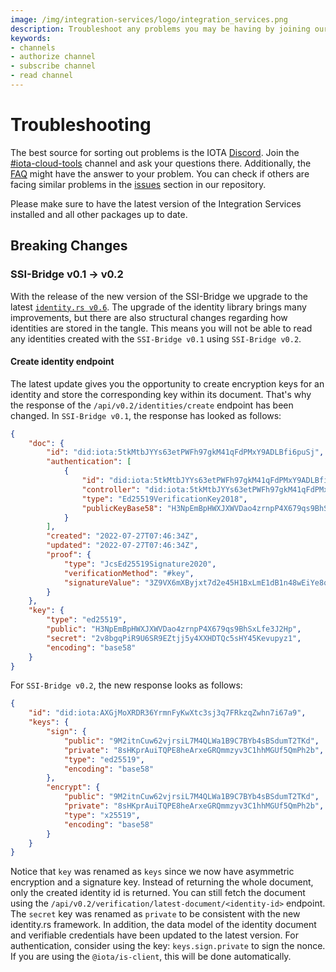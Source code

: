 ```yaml
---
image: /img/integration-services/logo/integration_services.png
description: Troubleshoot any problems you may be having by joining our discord, creating a GitHub issue, or reviewing our Frequently Asked Questions.
keywords:
- channels
- authorize channel
- subscribe channel
- read channel
---
```

# Troubleshooting

The best source for sorting out problems is the IOTA [Discord](https://discord.gg/iota). Join the [#iota-cloud-tools](https://discord.com/channels/397872799483428865/910192737842790400) channel and ask your questions there. Additionally, the [FAQ](./faq) might have the answer to your problem. You can check if others are facing similar problems in the [issues](https://github.com/iotaledger/integration-services/issues) section in our repository.

Please make sure to have the latest version of the Integration Services installed and all other packages up to date.


## Breaking Changes

### SSI-Bridge v0.1 -> v0.2

With the release of the new version of the SSI-Bridge we upgrade to the latest  [`identity.rs v0.6`](https://github.com/iotaledger/identity.rs/tree/v0.6.0). The upgrade of the identity library brings many improvements, but there are also structural changes regarding how identities are stored in the tangle. This means you will not be able to read any identities created with the `SSI-Bridge v0.1` using `SSI-Bridge v0.2`. 

#### Create identity endpoint

The latest update gives you the opportunity to create encryption keys for an identity and store the corresponding key within its document. That's why the response of the `/api/v0.2/identities/create` endpoint has been changed. In `SSI-Bridge v0.1`, the response has looked as follows:

```json
{
    "doc": {
        "id": "did:iota:5tkMtbJYYs63etPWFh97gkM41qFdPMxY9ADLBfi6puSj",
        "authentication": [
            {
                "id": "did:iota:5tkMtbJYYs63etPWFh97gkM41qFdPMxY9ADLBfi6puSj#key",
                "controller": "did:iota:5tkMtbJYYs63etPWFh97gkM41qFdPMxY9ADLBfi6puSj",
                "type": "Ed25519VerificationKey2018",
                "publicKeyBase58": "H3NpEmBpHWXJXWVDao4zrnpP4X679qs9BhSxLfe3J2Hp"
            }
        ],
        "created": "2022-07-27T07:46:34Z",
        "updated": "2022-07-27T07:46:34Z",
        "proof": {
            "type": "JcsEd25519Signature2020",
            "verificationMethod": "#key",
            "signatureValue": "3Z9VX6mXByjxt7d2e45H1BxLmE1dB1n48wEiYe8q6TTuGoz8JX3jZn7jaYiQBnFybeD8iNBzaDaupCLxBuytXpLw"
        }
    },
    "key": {
        "type": "ed25519",
        "public": "H3NpEmBpHWXJXWVDao4zrnpP4X679qs9BhSxLfe3J2Hp",
        "secret": "2v8bgqPiR9U6SR9EZtjj5y4XXHDTQc5sHY45Kevupyz1",
        "encoding": "base58"
    }
}
```

For `SSI-Bridge v0.2`, the new response looks as follows:

```json
{
    "id": "did:iota:AXGjMoXRDR36YrmnFyKwXtc3sj3q7FRkzqZwhn7i67a9",
    "keys": {
        "sign": {
            "public": "9M2itnCuw62vjrsiL7M4QLWa1B9C7BYb4sBSdumT2TKd",
            "private": "8sHKprAuiTQPE8heArxeGRQmmzyv3C1hhMGUf5QmPh2b",
            "type": "ed25519",
            "encoding": "base58"
        },
        "encrypt": {
            "public": "9M2itnCuw62vjrsiL7M4QLWa1B9C7BYb4sBSdumT2TKd",
            "private": "8sHKprAuiTQPE8heArxeGRQmmzyv3C1hhMGUf5QmPh2b",
            "type": "x25519",
            "encoding": "base58"
        }
    }
}
```

Notice that `key` was renamed as `keys` since we now have asymmetric encryption and a signature key. Instead of returning the whole document, only the created identity id is returned. You can still fetch the document using the `/api/v0.2/verification/latest-document/<identity-id>` endpoint. The `secret` key was renamed as `private` to be consistent with the new identity.rs framework. In addition, the data model of the identity document and verifiable credentials have been updated to the latest version. For authentication, consider using the key: `keys.sign.private` to sign the nonce. If you are using the `@iota/is-client`, this will be done automatically.
